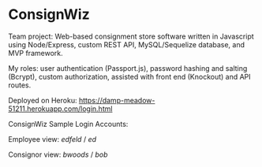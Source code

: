 # ConsignWiz
Team project: Web-based consignment store software written in Javascript using Node/Express, custom REST API, MySQL/Sequelize database, and MVP framework.

My roles: user authentication (Passport.js), password hashing and salting (Bcrypt), custom authorization, assisted with front end (Knockout) and API routes.

Deployed on Heroku: https://damp-meadow-51211.herokuapp.com/login.html

ConsignWiz Sample Login Accounts:

Employee view: _edfeld_ / _ed_

Consignor view: _bwoods_ / _bob_
